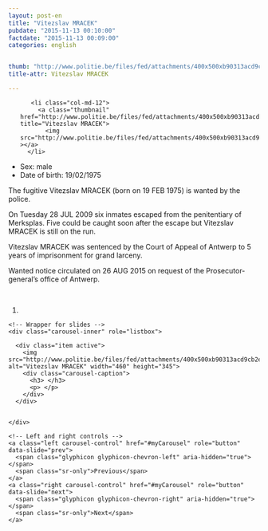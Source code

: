 ```yaml
---
layout: post-en
title: "Vitezslav MRACEK"
pubdate: "2015-11-13 00:10:00"
factdate: "2015-11-13 00:09:00"
categories: english


thumb: "http://www.politie.be/files/fed/attachments/400x500xb90313acd9cb2e19ba425114ac05793f_thumb.jpg.pagespeed.ic.alYG6yAN8j.jpg"
title-attr: Vitezslav MRACEK

---
```


<div class="row">

  <div class="col-xs-6 col-md-4">
<ul class="row polaroids">

       <li class="col-md-12">  
         <a class="thumbnail" href="http://www.politie.be/files/fed/attachments/400x500xb90313acd9cb2e19ba425114ac05793f_thumb.jpg.pagespeed.ic.alYG6yAN8j.jpg" title="Vitezslav MRACEK">
           <img src="http://www.politie.be/files/fed/attachments/400x500xb90313acd9cb2e19ba425114ac05793f_thumb.jpg.pagespeed.ic.alYG6yAN8j.jpg" ></a>
      </li>  

  </ul>

  
  </div>
  <div class="col-xs-12 col-md-8">
 
<ul>
<li>Sex: male</li>
<li>Date of birth: 19/02/1975</li>
</ul> 


<p>The fugitive Vitezslav MRACEK (born on 19 FEB 1975) is wanted by the police.</p>
<p>On Tuesday 28 JUL 2009 six inmates escaped from the penitentiary of Merksplas. Five could be caught soon after the escape but Vitezslav MRACEK is still on the run.</p>
<p>Vitezslav MRACEK was sentenced by the Court of Appeal of Antwerp to 5 years of imprisonment for grand larceny. </p>
<p>Wanted notice circulated on 26 AUG 2015 on request of the Prosecutor-general’s office of Antwerp.
</p>

<!-- SLIDER -->
<div class="container"  class="col-xs-12 col-md-12">
  <br>
  <div id="myCarousel" class="carousel slide" data-ride="carousel">
    <!-- Indicators -->
    <ol class="carousel-indicators">
      <li data-target="#myCarousel" data-slide-to="0" class="active"></li>
    </ol>

    <!-- Wrapper for slides -->
    <div class="carousel-inner" role="listbox">

      <div class="item active">
        <img src="http://www.politie.be/files/fed/attachments/400x500xb90313acd9cb2e19ba425114ac05793f_thumb.jpg.pagespeed.ic.alYG6yAN8j.jpg" alt="Vitezslav MRACEK" width="460" height="345">
        <div class="carousel-caption">
          <h3> </h3>
          <p> </p>
        </div>
      </div>

  
    </div>

    <!-- Left and right controls -->
    <a class="left carousel-control" href="#myCarousel" role="button" data-slide="prev">
      <span class="glyphicon glyphicon-chevron-left" aria-hidden="true"></span>
      <span class="sr-only">Previous</span>
    </a>
    <a class="right carousel-control" href="#myCarousel" role="button" data-slide="next">
      <span class="glyphicon glyphicon-chevron-right" aria-hidden="true"></span>
      <span class="sr-only">Next</span>
    </a>
  </div>
</div>

  <link rel="stylesheet" href="http://maxcdn.bootstrapcdn.com/bootstrap/3.3.5/css/bootstrap.min.css">
  <script src="https://ajax.googleapis.com/ajax/libs/jquery/1.11.3/jquery.min.js"></script>
  <script src="http://maxcdn.bootstrapcdn.com/bootstrap/3.3.5/js/bootstrap.min.js"></script>
  <!-- SLIDER -->
  
</div>


</div>

